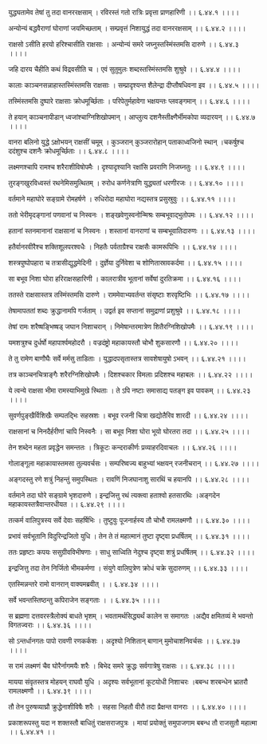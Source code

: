 युद्ध्यतामेव तेषां तु तदा वानररक्षसाम् ।
रविरस्तं गतो रात्रिः प्रवृत्ता प्राणहारिणी ।। ६.४४.१ ।।।।

अन्योन्यं बद्धवैराणां घोराणां जयमिच्छताम् ।
सम्प्रवृत्तं निशायुद्धं तदा वानररक्षसाम् ।। ६.४४.२ ।।।।

राक्षसो ऽसीति हरयो हरिश्चासीति राक्षसाः ।
अन्योन्यं समरे जघ्नुस्तस्मिंस्तमसि दारुणे ।। ६.४४.३ ।।।।

जहि दारय चैहीति कथं विद्रवसीति च ।
एवं सुतुमुलः शब्दस्तस्मिंस्तमसि शुश्रुवे ।। ६.४४.४ ।।।।

कालाः काञ्चनसन्नाहास्तस्मिंस्तमसि राक्षसाः ।
सम्प्रादृश्यन्त शैलेन्द्रा दीप्तौषधिवना इव ।। ६.४४.५ ।।।।

तस्मिंस्तमसि दुष्पारे राक्षसाः क्रोधमूर्च्छिताः ।
परिपेतुर्महावेगा भक्षयन्तः प्लवङ्गमान् ।। ६.४४.६ ।।।।

ते हयान् काञ्चनापीडान् ध्वजांश्चाग्निशिखोपमान् ।
आप्लुत्य दशनैस्तीक्ष्णैर्भीमकोपा व्यदारयन् ।। ६.४४.७ ।।।।

वानरा बलिनो युद्धे ऽक्षोभयन् राक्षसीं चमूम् ।
कुञ्जरान् कुञ्जरारोहान् पताकाध्वजिनो स्थान् ।चकर्षुश्च ददंशुश्च दशनैः क्रोधमूर्च्छिताः ।। ६.४४.८ ।।।।

लक्ष्मणश्चापि रामश्च शरैराशीविषोपमैः ।
दृश्यादृश्यानि रक्षांसि प्रवराणि निजघ्नतुः ।। ६.४४.९ ।।।।

तुरङ्गखुरविध्वस्तं रथनेमिसमुत्थितम् ।
रुरोध कर्णनेत्राणि युद्ध्यतां धरणीरजः ।। ६.४४.१० ।।।।

वर्तमाने महाघोरे सङ्ग्रामे रोमहर्षणे ।
रुधिरोदा महाघोरा नद्यस्तत्र प्रसुस्रुवुः ।। ६.४४.११ ।।।।

ततो भेरीमृदङ्गानां पणवानां च निस्वनः ।
शङ्खवेणुस्वनोन्मिश्रः सम्बभूवाद्भुतोपमः ।। ६.४४.१२ ।।।।

हतानां स्तनमानानां राक्षसानां च निस्वनः ।
शस्तानां वानराणां च सम्बभूवातिदारुणः ।। ६.४४.१३ ।।।।

हतैर्वानरवीरैश्च शक्तिशूलपरश्वधैः ।
निहतैः पर्वताग्रैश्च राक्षसैः कामरूपिभिः ।। ६.४४.१४ ।।।।

शस्त्रपुष्पोपहारा च तत्रासीद्युद्धमेदिनी ।
दुर्ज्ञेया दुर्निवेशा च शोणितास्रावकर्दमा ।। ६.४४.१५ ।।।।

सा बभूव निशा घोरा हरिराक्षसहारिणी ।
कालरात्रीव भूतानां सर्वेषां दुरतिक्रमा ।। ६.४४.१६ ।।।।

ततस्ते राक्षसास्तत्र तस्मिंस्तमसि दारुणे ।
राममेवाभ्यवर्तन्त संसृष्टाः शरवृष्टिभिः ।। ६.४४.१७ ।।।।

तेषामापततां शब्दः क्रुद्धानामपि गर्जताम् ।
उद्वर्त इव सप्तानां समुद्राणां प्रशुश्रुवे ।। ६.४४.१८ ।।।।

तेषां रामः शरैष्षङ्भिष्षड् जघान निशाचरान् ।
निमेषान्तरमात्रेण शितैरग्निशिखोपमैः ।। ६.४४.१९ ।।।।

यमशत्रुश्च दुर्धर्षो महापार्श्वमहोदरौ ।
वज्रदंष्ट्रो महाकायस्तौ चोभौ शुकसारणौ ।। ६.४४.२० ।।।।

ते तु रामेण बाणौघैः सर्वे मर्मसु ताडिताः ।
युद्धादपसृतास्तत्र सावशेषायुषो ऽभवन् ।। ६.४४.२१ ।।।।

तत्र काञ्चनचित्राङ्गैः शरैरग्निशिखोपमैः ।
दिशश्चकार विमलाः प्रदिशश्च महाबलः ।। ६.४४.२२ ।।।।

ये त्वन्ये राक्षसा भीमा रामस्याभिमुखे स्थिताः ।
ते ऽपि नष्टाः समासाद्य पतङ्ग इव पावकम् ।। ६.४४.२३ ।।।।

सुवर्णपुङ्खैर्विशिखैः सम्पतद्भिः सहस्रशः ।
बभूव रजनी चित्रा खद्योतैरिव शारदी ।। ६.४४.२४ ।।।।

राक्षसानां च निनदैर्हरीणां चापि निस्वनैः ।
सा बभूव निशा घोरा भूयो घोरतरा तदा ।। ६.४४.२५ ।।।।

तेन शब्देन महता प्रवृद्धेन समन्ततः ।
त्रिकूटः कन्दराकीर्णः प्रव्याहरदिवाचलः ।। ६.४४.२६ ।।।।

गोलाङ्गूला महाकायास्तमसा तुल्यवर्चसः ।
सम्परिष्वज्य बाहुभ्यां भक्षयन् रजनीचरान् ।। ६.४४.२७ ।।।।

अङ्गदस्तु रणे शत्रुं निहन्तुं समुपस्थितः ।
रावणिं निजघानाशु सारथिं च हयानपि ।। ६.४४.२८ ।।।।

वर्तमाने तदा घोरे सङ्ग्रामे भृशदारुणे ।
इन्द्रजित्तु रथं त्यक्त्वा हताश्वो हतसारथिः ।अङ्गदेन महाकायस्तत्रैवान्तरधीयत ।। ६.४४.२९ ।।।।

तत्कर्म वालिपुत्रस्य सर्वे देवाः सहर्षिभिः ।
तुष्टुवुः पूजनार्हस्य तौ चोभौ रामलक्ष्मणौ ।। ६.४४.३० ।।।।

प्रभावं सर्वभूतानि विदुरिन्द्रजितो युधि ।
तेन ते तं महात्मानं तुष्टा दृष्ट्वा प्रधर्षितम् ।। ६.४४.३१ ।।।।

ततः प्रहृष्टाः कपयः ससुग्रीवविभीषणाः ।
साधु साध्विति नेदुश्च दृष्ट्वा शत्रुं प्रधर्षितम् ।। ६.४४.३२ ।।।।

इन्द्रजित्तु तदा तेन निर्जितो भीमकर्मणा ।
संयुगे वालिपुत्रेण क्रोधं चक्रे सुदारुणम् ।। ६.४४.३३ ।।।।

एतस्मिन्नन्तरे रामो वानरान् वाक्यमब्रवीत् ।
। ६.४४.३४ ।।।।

सर्वे भवन्तस्तिष्ठन्तु कपिराजेन सङ्गताः ।
। ६.४४.३५ ।।।।

स ब्रह्मणा दत्तवरस्त्रैलोक्यं बाधते भृशम् ।
भवतामर्थसिद्ध्यर्थं कालेन स समागतः ।अद्यैव क्षमितव्यं मे भवन्तो विगतज्वराः ।। ६.४४.३६ ।।।।

सो ऽन्तर्धानगतः पापो रावणी रणकर्कशः ।
अदृश्यो निशितान् बाणान् मुमोचाशनिवर्चसः ।। ६.४४.३७ ।।।।

स रामं लक्ष्मणं चैव घोरैर्नागमयैः शरैः ।
बिभेद समरे क्रुद्धः सर्वगात्रेषु राक्षसः ।। ६.४४.३८ ।।।।

मायया संवृतस्तत्र मोहयन् राघवौ युधि ।
अदृश्यः सर्वभूतानां कूटयोधी निशाचरः ।बबन्ध शरबन्धेन भ्रातरौ रामलक्ष्मणौ ।। ६.४४.३९ ।।।।

तौ तेन पुरुषव्याघ्रौ क्रुद्धेनाशीविषैः शरैः ।
सहसा निहतौ वीरौ तदा प्रैक्षन्त वानराः ।। ६.४४.४० ।।।।

प्रकाशरूपस्तु यदा न शक्तस्तौ बाधितुं राक्षसराजपुत्रः ।
मायां प्रयोक्तुं समुपाजगाम बबन्ध तौ राजसुतौ महात्मा ।। ६.४४.४१ ।।

